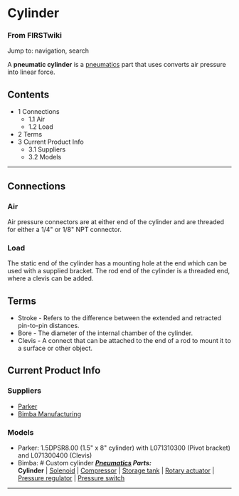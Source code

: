 # Cylinder

### From FIRSTwiki

Jump to: navigation, search

A **pneumatic cylinder** is a [pneumatics](Pneumatics "Pneumatics"
) part that uses converts air pressure into linear force.

## Contents

  * 1 Connections
    * 1.1 Air
    * 1.2 Load
  * 2 Terms
  * 3 Current Product Info
    * 3.1 Suppliers
    * 3.2 Models  
---  
  

## Connections


### Air

Air pressure connectors are at either end of the cylinder and are threaded for
either a 1/4" or 1/8" NPT connector.


### Load

The static end of the cylinder has a mounting hole at the end which can be
used with a supplied bracket. The rod end of the cylinder is a threaded end,
where a clevis can be added.


## Terms

  * Stroke - Refers to the difference between the extended and retracted pin-to-pin distances. 
  * Bore - The diameter of the internal chamber of the cylinder. 
  * Clevis - A connect that can be attached to the end of a rod to mount it to a surface or other object. 


## Current Product Info


### Suppliers

  * [Parker](http://www.parker.com "http://www.parker.com" )
  * [Bimba Manufacturing](http://www.bimba.com "http://www.bimba.com" )


### Models

  * Parker: 1.5DPSR8.00 (1.5" x 8" cylinder) with L071310300 (Pivot bracket) and L071300400 (Clevis) 
  * Bimba: # Custom cylinder 
_**[Pneumatics](Pneumatics "Pneumatics" ) Parts:**_  
**Cylinder** | [Solenoid](Solenoid "Solenoid" ) | [Compressor](Compressor "Compressor" ) | [Storage tank](Storage_tank "Storage tank" ) | [Rotary actuator](Rotary_actuator "Rotary actuator" ) | [Pressure regulator](Pressure_regulator "Pressure regulator" ) | [Pressure switch](Pressure_switch "Pressure switch" )  
---  
  
